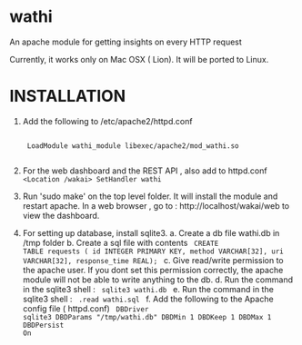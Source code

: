 wathi
============

An apache module for getting insights on every HTTP request

Currently, it works only on Mac OSX ( Lion). It will be ported to Linux.

INSTALLATION
===============


1. Add the following to /etc/apache2/httpd.conf

    <code>
	LoadModule wathi_module libexec/apache2/mod_wathi.so
    </code>

2. For the web dashboard and the REST API , also add to httpd.conf
    <code>
    <Location /wakai>
	SetHandler wathi
    </Location>
    </code>

3. Run 'sudo make' on the top level folder. It will install the module and restart apache.
	In a web browser , go to :
	    http://localhost/wakai/web 
	to view the dashboard.


4. For setting up database, install sqlite3. 
	a. Create a db file wathi.db in /tmp folder
	b. Create a sql file with contents
		<code>
		CREATE TABLE requests ( id INTEGER PRIMARY KEY, method VARCHAR[32], uri VARCHAR[32], response_time REAL);
		</code>
	c. Give read/write permission to the apache user. 
	If you dont set this permission correctly, the apache module will not be able to write anything to the db.
	d. Run the command in the sqlite3 shell :
		<code>
		sqlite3 wathi.db
		</code>
	e. Run the command in the sqlite3 shell :
		<code>
    		.read wathi.sql
		</code>
	f. Add the following to the Apache config file ( httpd.conf)
    		<code>
		DBDriver        sqlite3
		DBDParams       "/tmp/wathi.db"
		DBDMin          1
		DBDKeep         1
		DBDMax          1
		DBDPersist      On
		</code>









